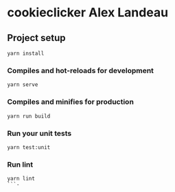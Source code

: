 # cookieclicker Alex Landeau

## Project setup
```
yarn install
```

### Compiles and hot-reloads for development
```
yarn serve
```

### Compiles and minifies for production
```
yarn run build
```

### Run your unit tests
```
yarn test:unit
```

### Run lint
```
yarn lint
```-